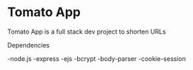 # Tomato App

Tomato App is a full stack dev project to shorten URLs

Dependencies

-node.js
-express
-ejs
-bcrypt
-body-parser
-cookie-session